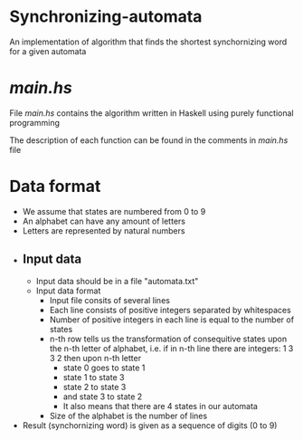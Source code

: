 # Synchronizing-automata
An implementation of algorithm that finds the shortest synchornizing word for a given automata

# _main.hs_
File _main.hs_ contains the algorithm written in Haskell using purely functional programming

The description of each function can be found in the comments in _main.hs_ file

# Data format
* We assume that states are numbered from 0 to 9
* An alphabet can have any amount of letters
* Letters are represented by natural numbers
* ## Input data
  * Input data should be in a file "automata.txt"
  * Input data format
    * Input file consits of several lines
    * Each line consists of positive integers separated by whitespaces
    * Number of positive integers in each line is equal to the number of states
    * n-th row tells us the transformation of consequitive states upon the n-th letter of alphabet, i.e. if in n-th line there are integers: 1 3 3 2 then upon n-th letter
      * state 0 goes to state 1
      * state 1 to state 3
      * state 2 to state 3
      * and state 3 to state 2
      * It also means that there are 4 states in our automata
    * Size of the alphabet is the number of lines
* Result (synchornizing word) is given as a sequence of digits (0 to 9)
